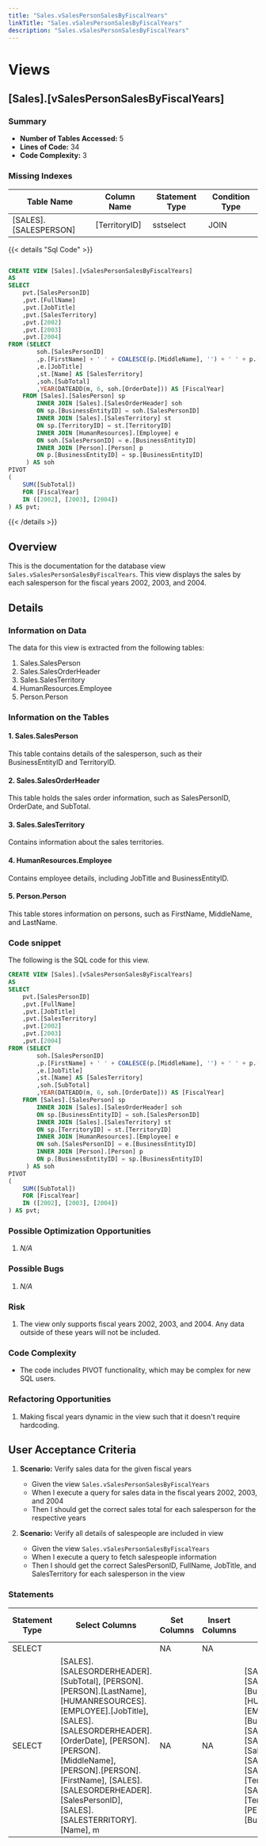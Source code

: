 ```yaml
---
title: "Sales.vSalesPersonSalesByFiscalYears"
linkTitle: "Sales.vSalesPersonSalesByFiscalYears"
description: "Sales.vSalesPersonSalesByFiscalYears"
---
```


# Views

## [Sales].[vSalesPersonSalesByFiscalYears]
### Summary


- **Number of Tables Accessed:** 5
- **Lines of Code:** 34
- **Code Complexity:** 3
### Missing Indexes

| Table Name | Column Name | Statement Type | Condition Type |
|---|---|---|---|
| [SALES].[SALESPERSON]| [TerritoryID] | sstselect | JOIN |



{{< details "Sql Code" >}}
```sql

CREATE VIEW [Sales].[vSalesPersonSalesByFiscalYears] 
AS 
SELECT 
    pvt.[SalesPersonID]
    ,pvt.[FullName]
    ,pvt.[JobTitle]
    ,pvt.[SalesTerritory]
    ,pvt.[2002]
    ,pvt.[2003]
    ,pvt.[2004] 
FROM (SELECT 
        soh.[SalesPersonID]
        ,p.[FirstName] + ' ' + COALESCE(p.[MiddleName], '') + ' ' + p.[LastName] AS [FullName]
        ,e.[JobTitle]
        ,st.[Name] AS [SalesTerritory]
        ,soh.[SubTotal]
        ,YEAR(DATEADD(m, 6, soh.[OrderDate])) AS [FiscalYear] 
    FROM [Sales].[SalesPerson] sp 
        INNER JOIN [Sales].[SalesOrderHeader] soh 
        ON sp.[BusinessEntityID] = soh.[SalesPersonID]
        INNER JOIN [Sales].[SalesTerritory] st 
        ON sp.[TerritoryID] = st.[TerritoryID] 
        INNER JOIN [HumanResources].[Employee] e 
        ON soh.[SalesPersonID] = e.[BusinessEntityID] 
		INNER JOIN [Person].[Person] p
		ON p.[BusinessEntityID] = sp.[BusinessEntityID]
	 ) AS soh 
PIVOT 
(
    SUM([SubTotal]) 
    FOR [FiscalYear] 
    IN ([2002], [2003], [2004])
) AS pvt;

```
{{< /details >}}
## Overview

This is the documentation for the database view `Sales.vSalesPersonSalesByFiscalYears`. This view displays the sales by each salesperson for the fiscal years 2002, 2003, and 2004.

## Details

### Information on Data

The data for this view is extracted from the following tables:
1. Sales.SalesPerson
2. Sales.SalesOrderHeader
3. Sales.SalesTerritory
4. HumanResources.Employee
5. Person.Person

### Information on the Tables

#### 1. Sales.SalesPerson

This table contains details of the salesperson, such as their BusinessEntityID and TerritoryID.

#### 2. Sales.SalesOrderHeader

This table holds the sales order information, such as SalesPersonID, OrderDate, and SubTotal.

#### 3. Sales.SalesTerritory

Contains information about the sales territories.

#### 4. HumanResources.Employee

Contains employee details, including JobTitle and BusinessEntityID.

#### 5. Person.Person

This table stores information on persons, such as FirstName, MiddleName, and LastName.

### Code snippet

The following is the SQL code for this view.

```sql
CREATE VIEW [Sales].[vSalesPersonSalesByFiscalYears] 
AS 
SELECT 
    pvt.[SalesPersonID]
    ,pvt.[FullName]
    ,pvt.[JobTitle]
    ,pvt.[SalesTerritory]
    ,pvt.[2002]
    ,pvt.[2003]
    ,pvt.[2004] 
FROM (SELECT 
        soh.[SalesPersonID]
        ,p.[FirstName] + ' ' + COALESCE(p.[MiddleName], '') + ' ' + p.[LastName] AS [FullName]
        ,e.[JobTitle]
        ,st.[Name] AS [SalesTerritory]
        ,soh.[SubTotal]
        ,YEAR(DATEADD(m, 6, soh.[OrderDate])) AS [FiscalYear] 
    FROM [Sales].[SalesPerson] sp 
        INNER JOIN [Sales].[SalesOrderHeader] soh 
        ON sp.[BusinessEntityID] = soh.[SalesPersonID]
        INNER JOIN [Sales].[SalesTerritory] st 
        ON sp.[TerritoryID] = st.[TerritoryID] 
        INNER JOIN [HumanResources].[Employee] e 
        ON soh.[SalesPersonID] = e.[BusinessEntityID] 
        INNER JOIN [Person].[Person] p
        ON p.[BusinessEntityID] = sp.[BusinessEntityID]
     ) AS soh 
PIVOT 
(
    SUM([SubTotal]) 
    FOR [FiscalYear] 
    IN ([2002], [2003], [2004])
) AS pvt;
```

### Possible Optimization Opportunities

1. _N/A_

### Possible Bugs

1. _N/A_

### Risk

1. The view only supports fiscal years 2002, 2003, and 2004. Any data outside of these years will not be included.

### Code Complexity

- The code includes PIVOT functionality, which may be complex for new SQL users.

### Refactoring Opportunities

1. Making fiscal years dynamic in the view such that it doesn't require hardcoding. 

## User Acceptance Criteria

1. **Scenario:** Verify sales data for the given fiscal years

   - Given the view `Sales.vSalesPersonSalesByFiscalYears`
   - When I execute a query for sales data in the fiscal years 2002, 2003, and 2004
   - Then I should get the correct sales total for each salesperson for the respective years

2. **Scenario:** Verify all details of salespeople are included in view 

   - Given the view `Sales.vSalesPersonSalesByFiscalYears`
   - When I execute a query to fetch salespeople information
   - Then I should get the correct SalesPersonID, FullName, JobTitle, and SalesTerritory for each salesperson in the view

### Statements

| Statement Type | Select Columns | Set Columns | Insert Columns | Joins Columns | Where Columns | Order By Columns | Group By Columns | Having Columns | Table Name |
|---|---|---|---|---|---|---|---|---|---|
| SELECT |  | NA | NA |  |  |  |  |  |  |
| SELECT | [SALES].[SALESORDERHEADER].[SubTotal], [PERSON].[PERSON].[LastName], [HUMANRESOURCES].[EMPLOYEE].[JobTitle], [SALES].[SALESORDERHEADER].[OrderDate], [PERSON].[PERSON].[MiddleName], [PERSON].[PERSON].[FirstName], [SALES].[SALESORDERHEADER].[SalesPersonID], [SALES].[SALESTERRITORY].[Name], m | NA | NA | [SALES].[SALESPERSON].[BusinessEntityID], [HUMANRESOURCES].[EMPLOYEE].[BusinessEntityID], [SALES].[SALESORDERHEADER].[SalesPersonID], [SALES].[SALESPERSON].[TerritoryID], [SALES].[SALESTERRITORY].[TerritoryID], [PERSON].[PERSON].[BusinessEntityID] |  |  |  |  | [HumanResources].[Employee], [Sales].[SalesTerritory], [Sales].[SalesPerson], [Sales].[SalesOrderHeader], [Person].[Person] |

